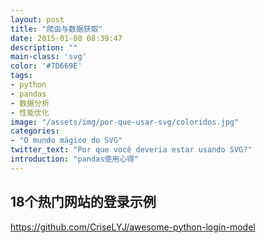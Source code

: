 ```yaml
---
layout: post
title: "爬虫与数据获取"
date: 2015-01-08 08:39:47
description: ""
main-class: 'svg'
color: '#7D669E'
tags:
- python
- pandas
- 数据分析
- 性能优化
image: "/assets/img/por-que-usar-svg/coloridos.jpg"
categories:
- "O mundo mágico do SVG"
twitter_text: "Por que você deveria estar usando SVG?"
introduction: "pandas使用心得"
---
```


## 18个热门网站的登录示例
https://github.com/CriseLYJ/awesome-python-login-model
## 